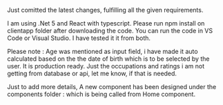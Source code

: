 Just comitted the latest changes, fulfilling all the given requirements.

I am using .Net 5 and React with typescript. Please run npm install on clientapp folder after downloading the code. You can run the code in VS Code or Visual Studio. I have tested it it from both. 

Please note : Age was mentioned as input field, i have made it auto calculated based on the the date of birth which is to be selected by the user. 
It is production ready. Just the occupations and ratings i am not getting from database or api, let me know, if that is needed.

Just to add more details, A new component has been designed under the components folder : <PremiumCalculator> which is being called from Home component.
